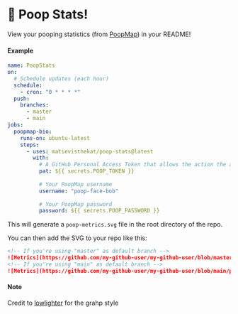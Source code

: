 # :poop: Poop Stats!

View your pooping statistics (from [PoopMap](https://poopmap.net)) in your README!

#### Example
```yaml
name: PoopStats
on:
  # Schedule updates (each hour)
  schedule: 
    - cron: "0 * * * *"
  push: 
    branches: 
      - master
      - main
jobs:
  poopmap-bio:
    runs-on: ubuntu-latest
    steps:
      - uses: matievisthekat/poop-stats@latest
        with:
          # A GitHub Personal Access Token that allows the action the access the current repo
          pat: ${{ secrets.POOP_TOKEN }}
          
          # Your PoopMap username
          username: "poop-face-bob"
          
          # Your PoopMap password
          password: ${{ secrets.POOP_PASSWORD }}
```

This will generate a `poop-metrics.svg` file in the root directory of the repo.

You can then add the SVG to your repo like this:
```md
<!-- If you're using "master" as default branch -->
![Metrics](https://github.com/my-github-user/my-github-user/blob/master/poop-metrics.svg)
<!-- If you're using "main" as default branch -->
![Metrics](https://github.com/my-github-user/my-github-user/blob/main/poop-metrics.svg)
```

#### Note
Credit to [lowlighter](https://github.com/lowlighter) for the grahp style
